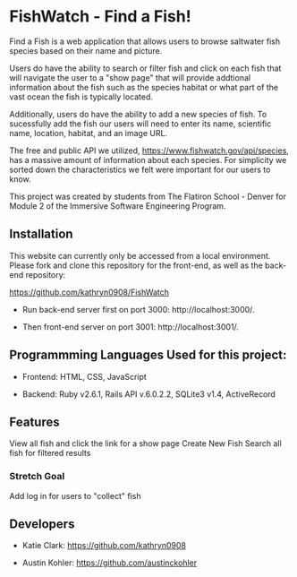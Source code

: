 # FishWatch - Find a Fish! 

Find a Fish is a web application that allows users to browse saltwater fish species based on their name and picture. 

Users do have the ability to search or filter fish and click on each fish that will navigate the user to a "show page" that will provide addtional information about the fish such as the species habitat or what part of the vast ocean the fish is typically located. 

Additionally, users do have the ability to add a new species of fish. To sucessfully add the fish our users will need to enter its name, scientific name, location, habitat, and an image URL. 

The free and public API we utilized, https://www.fishwatch.gov/api/species, has a massive amount of information about each species. For simplicity we sorted down the characteristics we felt were important for our users to know. 

This project was created by students from The Flatiron School - Denver for Module 2 of the Immersive Software Engineering Program.

## Installation
This website can currently only be accessed from a local environment. Please fork and clone this repository for the front-end, as well as the back-end repository:

https://github.com/kathryn0908/FishWatch 

-  Run back-end server first on port 3000: http://localhost:3000/.

-   Then front-end server on port 3001: http://localhost:3001/.

## Programmming Languages Used for this project:

-   Frontend: HTML, CSS, JavaScript

-   Backend: Ruby v2.6.1, Rails API v.6.0.2.2, SQLite3 v1.4, ActiveRecord

## Features

View all fish and click the link for a show page
Create New Fish 
Search all fish for filtered results

### Stretch Goal  

Add log in for users to "collect" fish 

## Developers

- Katie Clark: https://github.com/kathryn0908

- Austin Kohler: https://github.com/austinckohler 



